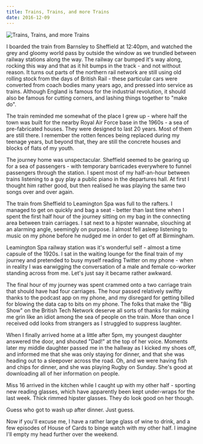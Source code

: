 ```yaml
---
title: Trains, Trains, and more Trains
date: 2016-12-09
---
```


![Trains, Trains, and more Trains](https://source.unsplash.com/-m88z7ily-w/1600x900)

I boarded the train from Barnsley to Sheffield at 12:40pm, and watched the grey and gloomy world pass by outside the window as we trundled between railway stations along the way. The railway car bumped it's way along, rocking this way and that as it hit bumps in the track - and not without reason. It turns out parts of the northern rail network are still using old rolling stock from the days of British Rail - these particular cars were converted from coach bodies many years ago, and pressed into service as trains. Although England is famous for the industrial revolution, it should also be famous for cutting corners, and lashing things together to "make do".

The train reminded me somewhat of the place I grew up - where half the town was built for the nearby Royal Air Force base in the 1960s - a sea of pre-fabricated houses. They were designed to last 20 years. Most of them are still there. I remember the rotten fences being replaced during my teenage years, but beyond that, they are still the concrete houses and blocks of flats of my youth.

The journey home was unspectacular. Sheffield seemed to be gearing up for a sea of passengers - with temporary barricades everywhere to funnel passengers through the station. I spent most of my half-an-hour between trains listening to a guy play a public piano in the departures hall. At first I thought him rather good, but then realised he was playing the same two songs over and over again.

The train from Sheffield to Leamington Spa was full to the rafters. I managed to get on quickly and bag a seat - better than last time when I spent the first half hour of the journey sitting on my bag in the connecting area between train carriages. I sat next to a hipster wannabe, slouching at an alarming angle, seemingly on purpose. I almost fell asleep listening to music on my phone before he nudged me in order to get off at Birmingham.

Leamington Spa railway station was it's wonderful self - almost a time capsule of the 1920s. I sat in the waiting lounge for the final train of my journey and pretended to busy myself reading Twitter on my phone - when in reality I was earwigging the conversation of a male and female co-worker standing across from me. Let's just say it became rather awkward.

The final hour of my journey was spent crammed onto a two carriage train that should have had four carriages. The hour passed relatively swiftly thanks to the podcast app on my phone, and my disregard for getting billed for blowing the data cap to bits on my phone. The folks that make the "Big Show" on the British Tech Network deserve all sorts of thanks for making me grin like an idiot among the sea of people on the train. More than once I received odd looks from strangers as I struggled to suppress laughter.

When I finally arrived home at a little after 5pm, my youngest daughter answered the door, and shouted "Dad!" at the top of her voice. Moments later my middle daughter passed me in the hallway as I kicked my shoes off, and informed me that she was only staying for dinner, and that she was heading out to a sleepover across the road. Oh, and we were having fish and chips for dinner, and she was playing Rugby on Sunday. She's good at downloading all of her information on people.

Miss 16 arrived in the kitchen while I caught up with my other half - sporting new reading glasses, which have apparently been kept under-wraps for the last week. Thick rimmed hipster glasses. They do look good on her though.

Guess who got to wash up after dinner. Just guess.

Now if you'll excuse me, I have a rather large glass of wine to drink, and a few episodes of House of Cards to binge watch with my other half. I imagine I'll empty my head further over the weekend.